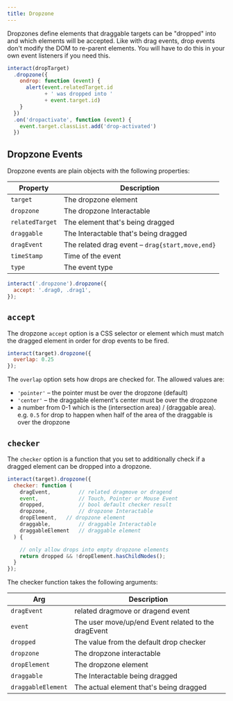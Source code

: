 ```yaml
---
title: Dropzone
---
```


Dropzones define elements that draggable targets can be "dropped" into and which
elements will be accepted. Like with drag events, drop events don't modify the
DOM to re-parent elements. You will have to do this in your own event listeners
if you need this.

```javascript
interact(dropTarget)
  .dropzone({
    ondrop: function (event) {
      alert(event.relatedTarget.id
            + ' was dropped into '
            + event.target.id)
    }
  })
  .on('dropactivate', function (event) {
    event.target.classList.add('drop-activated')
  })
```

## Dropzone Events

Dropzone events are plain objects with the following properties:

| Property        | Description                                     |
| --------------- | ----------------------------------------------- |
| `target`        | The dropzone element                            |
| `dropzone`      | The dropzone Interactable                       |
| `relatedTarget` | The element that's being dragged                |
| `draggable`     | The Interactable that's being dragged           |
| `dragEvent`     | The related drag event – `drag{start,move,end}` |
| `timeStamp`     | Time of the event                               |
| `type`          | The event type                                  |

```javascript
interact('.dropzone').dropzone({
  accept: '.drag0, .drag1',
});
```

## `accept`

The dropzone `accept` option is a CSS selector or element which must match the
dragged element in order for drop events to be fired.

```javascript
interact(target).dropzone({
  overlap: 0.25
});
```

The `overlap` option sets how drops are checked for. The allowed values are:

- `'pointer'` – the pointer must be over the dropzone (default)
- `'center'` – the draggable element's center must be over the dropzone
- a number from 0-1 which is the (intersection area) / (draggable area). e.g.
  `0.5` for drop to happen when half of the area of the draggable is over the
  dropzone

## `checker`

The `checker` option is a function that you set to additionally check if a
dragged element can be dropped into a dropzone.

```javascript
interact(target).dropzone({
  checker: function (
    dragEvent,         // related dragmove or dragend
    event,             // Touch, Pointer or Mouse Event
    dropped,           // bool default checker result
    dropzone,          // dropzone Interactable
    dropElement,   // dropzone element
    draggable,         // draggable Interactable
    draggableElement   // draggable element
  ) {

    // only allow drops into empty dropzone elements
    return dropped && !dropElement.hasChildNodes();
  }
});
```

The checker function takes the following arguments:

| Arg                | Description                                         |
| ------------------ | --------------------------------------------------- |
| `dragEvent`        | related dragmove or dragend event                   |
| `event`            | The user move/up/end Event related to the dragEvent |
| `dropped`          | The value from the default drop checker             |
| `dropzone`         | The dropzone interactable                           |
| `dropElement`      | The dropzone element                                |
| `draggable`        | The Interactable being dragged                      |
| `draggableElement` | The actual element that's being dragged             |
